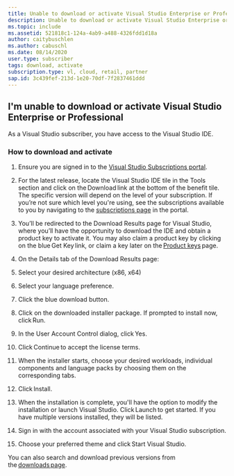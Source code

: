 ```yaml
---
title: Unable to download or activate Visual Studio Enterprise or Professional
description: Unable to download or activate Visual Studio Enterprise or Professional from Visual Studio Subscriptions
ms.topic: include
ms.assetid: 521818c1-124a-4ab9-a488-4326fdd1d18a
author: caitybuschlen
ms.author: cabuschl
ms.date: 08/14/2020
user.type: subscriber
tags: download, activate
subscription.type: vl, cloud, retail, partner
sap.id: 3c439fef-213d-1e20-70df-7f2837461ddd
---
```


## I'm unable to download or activate Visual Studio Enterprise or Professional

As a Visual Studio subscriber, you have access to the Visual Studio IDE.  

### How to download and activate 

1. Ensure you are signed in to the [Visual Studio Subscriptions portal](https://my.visualstudio.com/benefits).  

1. For the latest release, locate the Visual Studio IDE tile in the Tools section and click on the Download link at the bottom of the benefit tile. The specific version will depend on the level of your subscription. If you’re not sure which level you're using, see the subscriptions available to you by navigating to the [subscriptions page](https://my.visualstudio.com/subscriptions) in the portal.  

3. You’ll be redirected to the Download Results page for Visual Studio, where you’ll have the opportunity to download the IDE and obtain a product key to activate it. You may also claim a product key by clicking on the blue Get Key link, or claim a key later on the [Product keys](https://my.visualstudio.com/productkeys) page. 

4. On the Details tab of the Download Results page: 

5. Select your desired architecture (x86, x64) 

6. Select your language preference. 

7. Click the blue download button. 

8. Click on the downloaded installer package. If prompted to install now, click Run. 

9. In the User Account Control dialog, click Yes. 

10. Click Continue to accept the license terms. 

11. When the installer starts, choose your desired workloads, individual components and language packs by choosing them on the corresponding tabs. 

12. Click Install. 

13. When the installation is complete, you'll have the option to modify the installation or launch Visual Studio. Click Launch to get started. If you have multiple versions installed, they will be listed. 

14. Sign in with the account associated with your Visual Studio subscription. 

15. Choose your preferred theme and click Start Visual Studio. 

You can also search and download previous versions from the [downloads page](https://my.visualstudio.com/Downloads?PId=6545).
